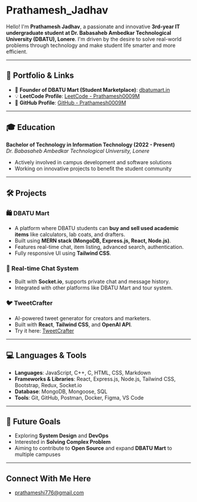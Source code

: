 # Prathamesh_Jadhav

Hello! I'm **Prathamesh Jadhav**, a passionate and innovative **3rd-year IT undergraduate student at Dr. Babasaheb Ambedkar Technological University (DBATU), Lonere**. I'm driven by the desire to solve real-world problems through technology and make student life smarter and more efficient.

---

## 🔗 Portfolio & Links

- 🛒 **Founder of DBATU Mart (Student Marketplace)**: [dbatumart.in](https://nexier.vercel.app/)
- 💡 **LeetCode Profile**: [LeetCode - Prathamesh0009M](https://leetcode.com/u/prathamesh_jadhav123/)
- 🧠 **GitHub Profile**: [GitHub - Prathamesh0009M](https://github.com/Prathamesh0009M)

---

## 🎓 Education

**Bachelor of Technology in Information Technology (2022 - Present)**  
*Dr. Babasaheb Ambedkar Technological University, Lonere*  
- Actively involved in campus development and software solutions  
- Working on innovative projects to benefit the student community  

---

## 🛠️ Projects

### 🛍️ DBATU Mart
- A platform where DBATU students can **buy and sell used academic items** like calculators, lab coats, and drafters.
- Built using **MERN stack (MongoDB, Express.js, React, Node.js)**.
- Features real-time chat, item listing, advanced search, authentication.
- Fully responsive UI using **Tailwind CSS**.


### 💬 Real-time Chat System
- Built with **Socket.io**, supports private chat and message history.
- Integrated with other platforms like DBATU Mart and tour system.

### 🐦 TweetCrafter
- AI-powered tweet generator for creators and marketers.
- Built with **React**, **Tailwind CSS**, and **OpenAI API**.
- Try it here: [TweetCrafter](https://tweetcrafter.vercel.app)

---

## 💻 Languages & Tools

- **Languages**: JavaScript, C++, C, HTML, CSS, Markdown  
- **Frameworks & Libraries**: React, Express.js, Node.js, Tailwind CSS, Bootstrap, Redux, Socket.io  
- **Database**: MongoDB, Mongoose, SQL  
- **Tools**: Git, GitHub, Postman, Docker, Figma, VS Code  

---

## 🚀 Future Goals

- Exploring **System Design** and **DevOps**  
- Interested in **Solving Complex Problem**
- Aiming to contribute to **Open Source** and expand **DBATU Mart** to multiple campuses  

---

## Connect With Me Here
- prathameshj776@gmail.com
